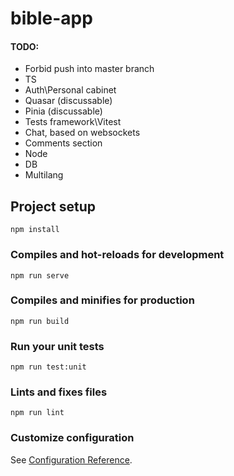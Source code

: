 # bible-app
#### TODO:
- Forbid push into master branch
- TS
- Auth\Personal cabinet
- Quasar (discussable)
- Pinia (discussable)
- Tests framework\Vitest
- Chat, based on websockets
- Comments section
- Node
- DB
- Multilang

## Project setup
```
npm install
```

### Compiles and hot-reloads for development
```
npm run serve
```

### Compiles and minifies for production
```
npm run build
```

### Run your unit tests
```
npm run test:unit
```

### Lints and fixes files
```
npm run lint
```

### Customize configuration
See [Configuration Reference](https://cli.vuejs.org/config/).

